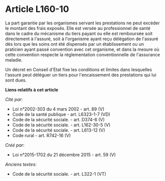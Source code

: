 # Article L160-10

La part garantie par les organismes servant les prestations ne peut excéder le montant des frais exposés. Elle est versée au
professionnel de santé dans le cadre du mécanisme du tiers payant ou elle est remboursée soit directement à l'assuré, soit à
l'organisme ayant reçu délégation de l'assuré dès lors que les soins ont été dispensés par un établissement ou un praticien
ayant passé convention avec cet organisme, et dans la mesure où cette convention respecte la réglementation conventionnelle
de l'assurance maladie. 

Un décret en Conseil d'Etat fixe les conditions et limites dans lesquelles l'assuré peut déléguer un tiers pour
l'encaissement des prestations qui lui sont dues.

**Liens relatifs à cet article**

_Cité par_:

  - Loi n°2002-303 du 4 mars 2002 - art. 89 (V)
  - Code de la santé publique - art. L6323-1-7 (VD)
  - Code de la sécurité sociale. - art. D374-6 (V)
  - Code de la sécurité sociale. - art. L162-30-5 (V)
  - Code de la sécurité sociale. - art. L613-12 (V)
  - Code rural - art. R742-16 (V)

_Créé par_:

  - Loi n°2015-1702 du 21 décembre 2015 - art. 59 (V)

_Anciens textes_:

  - Code de la sécurité sociale. - art. L322-1 (VT)
